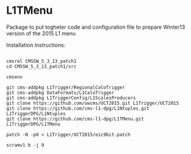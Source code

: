 L1TMenu
=======

Package to put togheter code and configuration file to prepare Winter13 version of the 2015 L1 menu

Installation instructions:

<pre><code>
cmsrel CMSSW_5_3_13_patch1
cd CMSSW_5_3_13_patch1/src

cmsenv

git cms-addpkg L1Trigger/RegionalCaloTrigger       
git cms-addpkg DataFormats/L1CaloTrigger
git cms-addpkg L1TriggerConfig/L1ScalesProducers
git clone https://github.com/uwcms/UCT2015.git L1Trigger/UCT2015
git clone https://github.com/cms-l1-dpg/L1Ntuples.git L1TriggerDPG/L1Ntuples
git clone https://github.com/cms-l1-dpg/L1TMenu.git L1TriggerDPG/L1TMenu

patch -N -p0 < L1Trigger/UCT2015/eic9bit.patch

scramv1 b -j 9
</code></pre>

